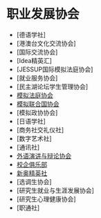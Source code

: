 # 职业发展协会

- [德语学社]
- [港澳台文化交流协会]
- [国际交流协会]
- [Idea精英汇]
- [JESSUP国际模拟法庭协会]
- [就业服务协会]
- [民主湖论坛学生管理协会]
- [模拟法庭协会](模拟法庭协会.md)
- [模拟联合国协会](模拟联合国协会.md)
- [模拟政协协会]
- [日语学社]
- [商务社交礼仪社]
- [数字艺术社]
- [通讯社]
- [外语演讲与辩论协会](外语演讲与辩论协会.md)
- [校企俱乐部](校企俱乐部.md)
- [新奥精英社](新奥精英社.md)
- [选调生协会]
- [研究生就业与生涯发展协会]
- [研究生心理健康协会]
- [职通社]